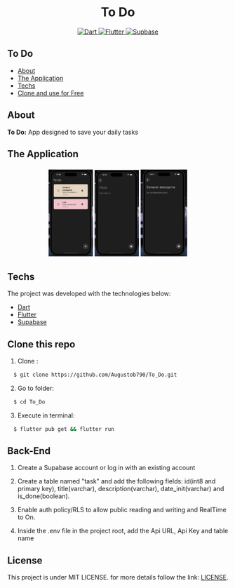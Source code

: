  <h1 align="center">
    To Do
</h1>

<p align="center">
  <a href="https://dart.dev/">
    <img alt="Dart" src="https://img.shields.io/badge/Dart-0175C2?style=for-the-badge&logo=dart&logoColor=white">
  </a>
  <a href="https://flutter.dev/">
    <img alt="Flutter" src="https://img.shields.io/badge/Flutter-02569B?style=for-the-badge&logo=flutter&logoColor=white">
  </a>
  <a href="https://supabase.com/">
    <img alt="Supbase" src="https://img.shields.io/badge/Supabase-3ECF8E?style=for-the-badge&logo=supabase&logoColor=white">
  </a>
</p>

## To Do

- [About](#about)
- [The Application](#application)
- [Techs](#techs)
- [Clone and use for Free](#clone)

<a id="about"></a>

## About

<strong>To Do:</strong> App designed to save your daily tasks

<a id="application"></a>

## The Application

<h3 align="center">
    <img alt="home" src="github/assets/home.png" width="20%">
    <img alt="outflows" src="github/assets/add.png" width="20%">
    <img alt="entries" src="github/assets/edit.png" width="21%">
</h3>


<a id="techs"></a>

## Techs

The project was developed with the technologies below:

- [Dart](https://dart.dev/)
- [Flutter](https://flutter.dev/)
- [Supabase](https://supabase.com/)

<a id="clone"></a>

## Clone this repo

1. Clone :

```sh
  $ git clone https://github.com/Augustob790/To_Do.git
```

2. Go to folder:

```sh
  $ cd To_Do
```

3. Execute in terminal:

```sh
  $ flutter pub get && flutter run      
```

## Back-End

1. Create a Supabase account or log in with an existing account

2. Create a table named "task" and add the following fields: id(int8 and primary key), title(varchar), description(varchar), date_init(varchar) and is_done(boolean).
   
3. Enable auth policy/RLS to allow public reading and writing and RealTime to On.

4. Inside the .env file in the project root, add the Api URL, Api Key and table name

## License

This project is under MIT LICENSE. for more details follow the link: [LICENSE](LICENSE).


